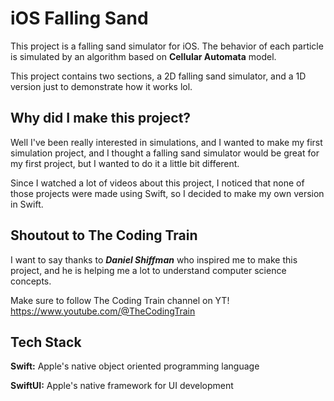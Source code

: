 
# iOS Falling Sand

This project is a falling sand simulator for iOS. The behavior of each particle is simulated by an algorithm based on **Cellular Automata** model.

This project contains two sections, a 2D falling sand simulator, and a 1D version just to demonstrate how it works lol.




## Why did I make this project?

Well I've been really interested in simulations, and I wanted to make my first simulation project, and I thought a falling sand simulator would be great for my first project, but I wanted to do it a little bit different.

Since I watched a lot of videos about this project, I noticed that none of those projects were made using Swift, so I decided to make my own version in Swift.

## Shoutout to The Coding Train
I want to say thanks to ***Daniel Shiffman*** who inspired me to make this project, and he is helping me a lot to understand computer science concepts.

Make sure to follow The Coding Train channel on YT!
https://www.youtube.com/@TheCodingTrain
## Tech Stack

**Swift:** Apple's native object oriented programming language

**SwiftUI:** Apple's native framework for UI development

